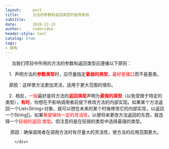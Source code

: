 ```yaml
---
layout:     post
title:      方法的参数和返回类型的指导原则
subtitle:   
date:       2020-12-13
author:     Coderidea
header-style: text
catalog: true
tags:
- 架构
--- 
```

<div class="postBody">
			<div id="cnblogs_post_body" class="blogpost-body"><p>     当我们项目中所用的方法的参数和返回类型应遵循以下原则：</p>
<p>   1.  声明方法的<strong><span style="color:#ff0000;">参数类型</span></strong>时，应尽量指定<strong><span style="color:#ff0000;">最弱的类型</span></strong>，<span style="color:#ff0000;">最好是接口</span>而不是基类。</p>
<p>   原因：这样使方法更加灵活，适用于更大范围的情形。</p>
<p>   2.  相反，<span style="color:#ff0000;">一般</span>最好是将方法的<strong><span style="color:#ff0000;">返回类型</span></strong>声明为<strong><span style="color:#ff0000;">最强的类型</span></strong>（以免受限于特定的类型），<span style="color:#ff0000;"><strong>有时</strong></span>，你想在不影响调用者前提下修改方法的内部实现。如果某个方法返回一个List&lt;String&gt;对象，就可以想在未来的某个时候修改它的内部实现，以返回一个String[]。如果<span style="color:#ff0000;">希望保持一定的灵活性</span>，以便将来更改方法返回的东西，就选择一个<span style="color:#ff0000;">较弱的返回 类型</span>。但注意的是在较弱的类型中选择最强的类型。</p>
<p>    原因：确保调用者在调用方法时有尽量大的灵活性，使方法的应用范围更大。</p></div><div id="MySignature"></div>
<div class="clear"></div>
<div id="blog_post_info_block">
<div id="BlogPostCategory"></div>
<div id="EntryTag"></div>
<div id="blog_post_info">
</div>
<div class="clear"></div>
<div id="post_next_prev"></div>
</div>


		</div>